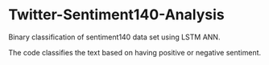 # Twitter-Sentiment140-Analysis
Binary classification of sentiment140 data set using LSTM ANN.

The code classifies the text based on having positive or negative sentiment.
